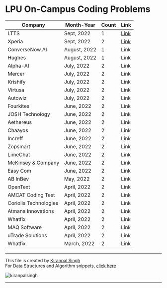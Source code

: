 # LPU On-Campus Coding Problems

| Company        | Month-Year  | Count | Link |
|----------------|-------------|----|----------|
| LTTS         | Sept, 2022   | 1 |[Link](https://github.com/kiranpalsingh1806/lpu-oncampus-coding-problems/tree/master/2022/ltts)     |
| Xperia         | Sept, 2022   | 2 |[Link](2022/ab-inbev/README.md)     |
| ConverseNow.AI | August, 2022 | 1 |Link     |
| Hughes         | August, 2022 | 1 |Link     |
| Alpha-AI       | July, 2022   | 2 |Link     |
| Mercer         | July, 2022   | 2| Link     |
| Krishify       | July, 2022   | 2 | Link     |
|Virtusa  |July, 2022 | 2  |Link|
| Autowiz | July, 2022 | 2  |Link|
| Fourkites | June, 2022 | 2  |Link|
| JOSH Technology | June, 2022  | 2 |Link|
| Aethereus | June, 2022 | 2  |Link|
| Chaayos | June, 2022 | 2  |Link|
| Increff | June, 2022 | 2  |Link|
| Zopsmart | June, 2022 | 2  |Link|
| LimeChat | June, 2022 | 2  | Link|
| McKinsey & Company | June, 2022 | 2  |Link|
| Easy Com | June, 2022 | 2  |Link|
| AB InBev | May, 2022  | 2 |Link|
| OpenText | April, 2022 | 2 |Link|
| AMCAT Coding Test| April, 2022| 2  | Link|
| Coriolis Technologies | April, 2022  | 2 |Link|
| Atmana Innovations | April, 2022 | 2 |Link|
| Whatfix|April, 2022 | 2 |Link|
| MAQ Software | April, 2022  | 2 |Link|
| uTrade Solutions | April, 2022 | 2  |Link|
| Whatfix| March, 2022  | 2 |Link|

---
This file is created by [Kiranpal Singh](https://github.com/kiranpalsingh1806) <br>
For Data Structures and Algorithm snippets, [click here](https://github.com/kiranpalsingh1806/DSA-Code-Snippets) <br>
<p align="left"> <img src="https://komarev.com/ghpvc/?username=kiranpalsingh1806&label=Views&color=blue&style=plastic" alt="kiranpalsingh" /> </p>

---
